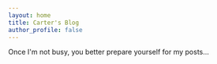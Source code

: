 ```yaml
---
layout: home
title: Carter's Blog
author_profile: false
---
```


Once I'm not busy, you better prepare yourself for my posts...